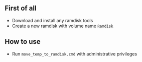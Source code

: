 ## First of all
- Download and install any ramdisk tools
- Create a new ramdisk with volume name `Ramdisk`

## How to use
- Run `move_temp_to_ramdisk.cmd` with administrative privileges
